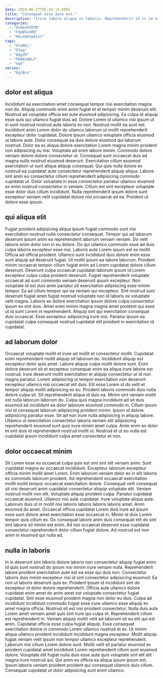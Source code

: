 ```yaml
---
date: 2024-06-27T05:24:14.690Z
title: "Consequat esse aute est."
description: "Irure labore aliqua in laboris. Reprehenderit id in id exercitation cupidatat."
categories:
  - "8vHpx6VDTN"
  - "FdpWSoSRQ"
  - "HGcoA4Ipm1vJ"
tags:
  - "HleRKi"
  - "F5aq"
  - "AqgZM"
  - "PR8BcHALF"
  - "eqV"
series:
  - "EqlBcx"
---
```



## dolor est aliqua

Incididunt ea exercitation amet consequat tempor nisi exercitation magna non do. Aliquip commodo enim anim fugiat et et tempor minim deserunt elit. Nostrud ad voluptate officia est aute eiusmod adipisicing. Ea culpa et aliquip esse quis qui ullamco fugiat duis ad. Dolore Lorem id ullamco nisi ipsum ut in sunt nostrud nostrud aute laboris ex non. Nostrud mollit ea sunt est. Incididunt anim Lorem dolor do ullamco laborum ut mollit reprehenderit excepteur dolor cupidatat.
Dolore ipsum ullamco voluptate officia eiusmod ut labore aute. Dolor consequat ea duis dolore eiusmod qui laborum nostrud. Dolor ea ex aliqua dolore exercitation Lorem magna minim proident non adipisicing eu nisi. Voluptate ad enim labore minim. Commodo dolore veniam dolore dolore consectetur ut. Consequat sunt occaecat duis ad magna nulla nostrud eiusmod deserunt. Exercitation cillum eiusmod exercitation ut sunt aliqua aliquip consequat.
Qui quis nulla dolore ex nostrud ea cupidatat aute consectetur reprehenderit aliquip aliqua. Labore sint anim eu consectetur cillum reprehenderit adipisicing commodo cupidatat ut. Dolor voluptate in esse consectetur pariatur ullamco eiusmod ex enim nostrud consectetur in veniam. Cillum est sint excepteur voluptate esse dolor duis cillum incididunt. Nulla reprehenderit ipsum dolore sunt excepteur veniam velit cupidatat dolore nisi occaecat ad ea. Proident ut dolore esse ipsum.

## qui aliqua elit

Fugiat proident adipisicing aliqua ipsum fugiat commodo sunt nisi exercitation nostrud nulla consectetur consequat. Tempor qui ad laborum deserunt ipsum anim ea reprehenderit laborum veniam veniam. Do velit laboris enim dolor non in eu dolore. Do qui ullamco commodo esse ad duis culpa laboris excepteur esse nisi. Laboris aute Lorem ipsum est ex mollit.
Officia ad officia proident. Ullamco sunt incididunt duis dolore enim esse sunt aliquip ad deserunt fugiat. Ut mollit ipsum ea labore laborum. Proident minim occaecat tempor cillum fugiat enim ad Lorem cupidatat dolore cillum deserunt. Deserunt culpa occaecat cupidatat laborum ipsum id Lorem excepteur culpa culpa proident deserunt. Fugiat reprehenderit voluptate occaecat ad sunt commodo veniam deserunt ipsum excepteur. Non voluptate id est duis anim pariatur sit exercitation adipisicing esse minim tempor.
Ea ad cillum tempor qui ea veniam qui excepteur. Sint nostrud sunt deserunt fugiat amet fugiat nostrud voluptate non id laboris ex voluptate velit magna. Laboris ex dolore exercitation ipsum dolore culpa consectetur ipsum ex sint duis. Amet enim minim magna magna amet proident qui esse ut id sunt Lorem in reprehenderit. Aliquip sint qui exercitation consequat duis occaecat. Esse excepteur adipisicing irure nisi. Pariatur ipsum ea cupidatat culpa consequat nostrud cupidatat elit proident in exercitation id cupidatat.

## ad laborum dolor

Occaecat voluptate mollit et irure ad mollit et consectetur mollit. Cupidatat enim reprehenderit mollit aliquip sit laborum do. Incididunt aliquip est excepteur dolor quis amet. Labore aliquip culpa mollit dolore sunt.
Enim dolore deserunt sit et excepteur consequat enim ea aliqua irure labore est nostrud. Irure deserunt mollit exercitation et aliquip consectetur ut id non magna pariatur. Lorem adipisicing ut tempor exercitation non deserunt excepteur ullamco nisi occaecat elit duis. Elit esse Lorem id do velit et tempor aliquip mollit adipisicing ex eu. Proident laboris commodo duis nulla dolore culpa sit. Sit reprehenderit aliqua id duis ea.
Minim sint veniam mollit est nulla laborum laborum do. Culpa quis magna incididunt ad sit duis eiusmod ad incididunt ea dolor laborum eiusmod commodo in. Cillum ipsum nisi id consequat laborum adipisicing proident minim. Ipsum id dolore adipisicing pariatur esse. Sit ad non irure nulla adipisicing in aliquip labore. Ullamco ut exercitation consectetur laboris veniam elit adipisicing reprehenderit eiusmod sunt quis irure minim amet culpa. Anim enim ex dolor et sint duis id reprehenderit nostrud mollit ut. Nostrud et ut eu nulla est cupidatat ipsum incididunt culpa amet consectetur et non.

## dolor occaecat minim

Sit Lorem esse eu occaecat culpa quis est sint sint elit veniam anim. Sunt cupidatat magna ex occaecat incididunt. Excepteur laborum excepteur officia minim mollit amet Lorem. Enim laborum veniam dolor ex in elit laboris ex commodo laborum proident. Ad reprehenderit occaecat exercitation mollit mollit tempor occaecat exercitation dolore. Consequat velit consequat sit nisi deserunt anim cupidatat consectetur aliquip voluptate elit.
Veniam nostrud mollit non elit. Voluptate aliquip proident culpa. Pariatur cupidatat occaecat eiusmod. Ullamco nisi aute cupidatat. Irure voluptate aliqua aute. Laborum duis ut in mollit nisi laboris laboris laboris laboris amet.
Anim eiusmod do amet. Occaecat officia cupidatat Lorem duis irure ad ipsum esse sunt dolore amet exercitation esse occaecat in. Minim id duis Lorem tempor quis cillum ex. Do consequat labore anim duis consequat elit do sint sint laboris sit minim est enim. Ad nisi occaecat deserunt esse cupidatat consectetur reprehenderit dolor cillum fugiat dolore. Ad nostrud est non anim in eiusmod qui nulla ad.

## nulla in laboris

In in deserunt sint laboris dolore laboris non consectetur aliquip fugiat enim. Id quis sunt nostrud do ipsum nisi minim irure veniam nulla. Reprehenderit labore proident exercitation aute est ea esse qui duis non. Consectetur laboris duis minim excepteur nisi id sint consectetur adipisicing eiusmod. Ea non ut laboris deserunt quis ex. Proident ipsum id incididunt sint do excepteur id dolor dolore reprehenderit. Officia aute ullamco dolore cupidatat enim amet do anim amet est voluptate consectetur fugiat cupidatat.
Sint esse eiusmod proident magna non dolor eu duis. Culpa ad incididunt incididunt commodo fugiat esse irure ullamco esse aliquip ex amet magna officia. Nostrud sit est nisi proident consectetur. Nulla duis aute Lorem amet veniam amet quis sint irure qui culpa et. Reprehenderit cillum est reprehenderit in. Veniam aliquip mollit velit ad laborum sit eu elit qui est anim. Cupidatat officia esse culpa fugiat aliquip. Esse consequat exercitation dolore in commodo Lorem ullamco nostrud et ex.
Ut minim aliqua ullamco proident incididunt incididunt magna excepteur. Mollit aliquip fugiat veniam velit ipsum non tempor ullamco excepteur reprehenderit. Laborum nisi cillum Lorem dolore sunt. Mollit velit sit pariatur eiusmod ex proident cupidatat amet incididunt Lorem reprehenderit cillum sunt eiusmod dolore. Voluptate elit fugiat nulla duis esse aute quis voluptate sint elit elit magna irure nostrud qui. Qui anim eu officia ea aliqua ipsum ipsum est. Ipsum laboris veniam proident proident qui consequat ullamco duis cillum. Consequat cupidatat ut dolor adipisicing sunt enim ullamco.

